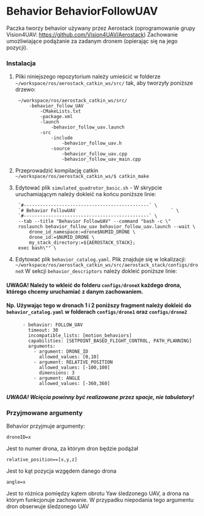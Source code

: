 # Behavior BehaviorFollowUAV
Paczka tworzy behavior używany przez Aerostack (oprogramowanie grupy Vision4UAV: https://github.com/Vision4UAV/Aerostack)
Zachowanie umożliwiające podążanie za zadanym dronem (opierając się na jego pozycji).
### Instalacja ###
1. Pliki niniejszego repozytorium należy umieścić w folderze 
    `~/workspace/ros/aerostack_catkin_ws/src/`
    tak, aby tworzyły poniższe drzewo:
    
        ~/workspace/ros/aerostack_catkin_ws/src/
            -behavior_follow_UAV
    		    -CMakeLists.txt
                -package.xml
                -launch
                    -behavior_follow_uav.launch
    			-src
                    -include
                        -behavior_follow_uav.h
                    -source
                        -behavior_follow_uav.cpp
                        -behavior_follow_uav_main.cpp

2. Przeprowadzić kompilację catkin `~/workspace/ros/aerostack_catkin_ws/$ catkin_make`
3. Edytować plik `simulated_quadrotor_basic.sh` - W skrypcie uruchamiającym należy dokleić na końcu poniższe linie:
    
	    `#----------------------------------------------` \
	    `# Behavior FollowUAV                                   ` \
	    `#----------------------------------------------` \
	    --tab --title "Behavior FollowUAV" --command "bash -c \"
	    roslaunch behavior_follow_uav behavior_follow_uav.launch --wait \
    		drone_id_namespace:=drone$NUMID_DRONE \
    		drone_id:=$NUMID_DRONE \
    		my_stack_directory:=${AEROSTACK_STACK};
    	exec bash\"" \
    
4. Edytować plik `behavior_catalog.yaml`. Plik znajduje się w lokalizacji: `~/workspace/ros/aerostack_catkin_ws/src/aerostack_stack/configs/droneX` 
    W sekcji `behavior_descriptors` należy dokleić poniższe linie:
#### UWAGA! Należy to wkleić do folderu `configs/droneX` każdego drona, którego chcemy uruchamiać z danym zachowaniem.
#### Np. Używając tego w dronach 1 i 2 poniższy fragment należy dokleić do `behavior_catalog.yaml` w folderach `configs/drone1` oraz `configs/drone2`
	    
		
          - behavior: FOLLOW_UAV
            timeout: 30
            incompatible_lists: [motion_behaviors]
            capabilities: [SETPOINT_BASED_FLIGHT_CONTROL, PATH_PLANNING]
            arguments:
              - argument: DRONE_ID
                allowed_values: [0,10]
              - argument: RELATIVE_POSITION
                allowed_values: [-100,100]
                dimensions: 3
              - argument: ANGLE
                allowed_values: [-360,360]
                
		    
				
##### UWAGA! Wcięcia powinny być realizowane przez spacje, nie tabulatory!

### Przyjmowane argumenty ###
Behavior przyjmuje argumenty:
    
    droneID=x
    
Jest to numer drona, za którym dron będzie podążał
    
    relative_position==[x,y,z]
    
Jest to kąt pozycja wzgędem danego drona
    
    angle=x
    
Jest to różnica pomiędzy kątem obrotu Yaw śledzonego UAV, a drona na którym funkcjonuje zachowanie. W przypadku niepodania tego argumentu dron obserwuje śledzonego UAV